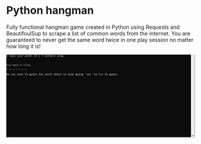 # Python hangman

Fully functional hangman game created in Python using Requests and BeautifoulSup to scrape a list of common words from the internet.
You are guaranteed to never get the same word twice in one play session no matter how long it is!

![](hangmandemo.gif)
